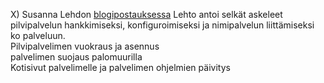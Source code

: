 X) Susanna Lehdon [blogipostauksessa](https://susannalehto.fi/2022/teoriasta-kaytantoon-pilvipalvelimen-avulla-h4/) Lehto antoi selkät askeleet pilvipalvelun hankkimiseksi, konfiguroimiseksi ja nimipalvelun liittämiseksi ko palveluun.  
  Pilvipalvelimen vuokraus ja asennus  
  palvelimen suojaus palomuurilla  
  Kotisivut palvelimelle ja
  palvelimen ohjelmien päivitys  


